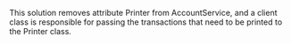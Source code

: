 This solution removes attribute Printer from AccountService, and a client class is responsible for passing the transactions that need to be printed to the Printer class.